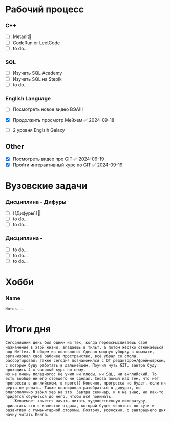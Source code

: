 # Рабочий процесс
### C++
- [ ] Metanit🔼 
- [ ] CodeRun or LeetCode
- [ ] to do...
### SQL 
- [ ] Изучать SQL Academy 
- [ ] Изучать SQL на Stepik
- [ ] to do...

### English Language
- [ ] Посмотреть новое видео ВЭА!!!
- [x] Продолжить просмотр Мейхем ✅ 2024-09-18
- [ ] 2 уровня Englsih Galaxy


## Other
- [x] Посмотреть видео про GIT ✅ 2024-09-19
- [x] Пройти интерактивный курс по GIT ✅ 2024-09-19
# Вузовские задачи

### Дисциплина - Дифуры
- [ ] [[Дифуры]]🔺 
- [ ] to do...
- [ ] to do...

### Дисциплина - 
- [ ] to do...
- [ ] to do...
- [ ] to do...

# Хобби
### Name
	Notes...

# Итоги дня
	Сегодняшний день был одним из тех, когда переосмысливаешь своё назначение в этой жизни, впадаешь в тильт, а потом жёстко отжимаешься под Neffex. В общем из полезного: Сделал мощную уборку в комнате, организовал своё рабочее пространство, всё убрал со стола, рассортировал; также сегодня познакомился с QT редактором/фреймоврком, с которым буду работать в дальнейшем. Поучил чуть GIT, завтра буду проходить 4-х часовый курс по нему.
	Из не очень полезного: Не учил ни плюсы, ни SQL, ни английский. То есть вообще ничего стоящего не сделал. Снова поныл над тем, что нет прогресса в английском, в проге)) Конечно, прогресса не будет, если ни черта не делать. Также планировал разобраться в дифурах, но благополучно забил хер на это. Завтра семинар, и я не знаю, но как-то придётся обучиться до него, чтобы всё понимать.
		Желаемое: хочется начать читать художественную литературу, прилагать это в качестве отдыха, который будет являться по сути и развитием с гуманитарной стороны. Поэтому, возможно, с завтрашнего дня начну читать Кинга.
